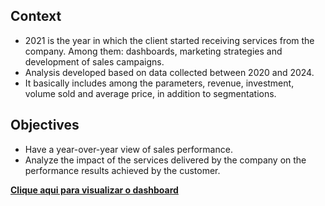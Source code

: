 ## Context
- 2021 is the year in which the client started receiving services from the company. Among them: dashboards, marketing strategies and development of sales campaigns.
- Analysis developed based on data collected between 2020 and 2024.
- It basically includes among the parameters, revenue, investment, volume sold and average price, in addition to segmentations.

## Objectives
- Have a year-over-year view of sales performance.
- Analyze the impact of the services delivered by the company on the performance results achieved by the customer.

**[Clique aqui para visualizar o dashboard](https://github.com/suefn/Dashboards/blob/main/an%C3%A1lises-estrat%C3%A9gicas/evolu%C3%A7%C3%A3o-vendas/An%C3%A1lise%20Estrat%C3%A9gica.pdf)**


